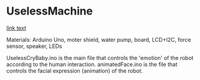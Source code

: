 # UselessMachine

[link text]([https://example.com/my-link](https://youtu.be/eixHQW8f0aQ) "Useless Video")

Materials:
Arduino Uno, moter shield, water pump, board, LCD+I2C, force sensor, speaker, LEDs


UselessCryBaby.ino is the main file that controls the 'emotion' of the robot according to the human interaction.
animatedFace.ino is the file that controls the facial expression (animation) of the robot.
